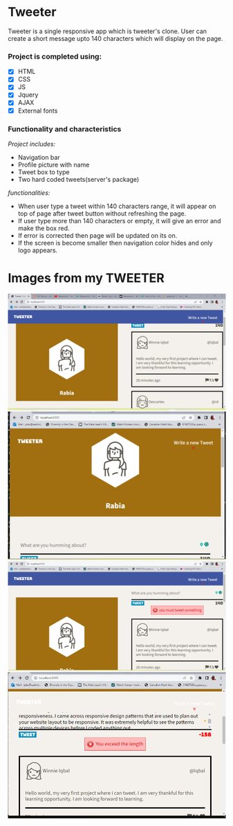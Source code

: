 # Tweeter

Tweeter is a single responsive app which is tweeter's clone. User can create a short message upto 140 characters which will display on the page.

### Project is completed using:
- [x] HTML
- [x] CSS
- [x] JS
- [x] Jquery
- [x] AJAX
- [x] External fonts

### Functionality and characteristics

_Project includes:_

* Navigation bar
* Profile picture with name
* Tweet box to type
* Two hard coded tweets(server's package)

_functionalities:_

* When user type a tweet within 140 characters range, it will appear on top of page after tweet button without refreshing the page.
* If user type more than 140 characters or empty, it will give an error and make the box red.
* If error is corrected then page will be updated on its on.
* If the screen is become smaller then navigation color hides and only logo appears.

# Images from my TWEETER
![Alt text](/public/images/Image%201%20of%20my%20tweet.png)
![Alt text](/public/images/image%20for%20smaller%20screen.png)
![Alt text](/public/images/image%20when%20I%20try%20to%20submit%20empty%20tweet.png)
![Alt text](/public/images/tweet%20with%20error%202.png)